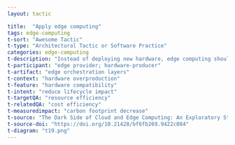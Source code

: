 ```yaml
---
layout: tactic

title:  "Apply edge computing"
tags: edge-computing
t-sort: "Awesome Tactic"
t-type: "Architectural Tactic or Software Practice"
categories: edge-computing
t-description: "Instead of deploying new hardware, edge computing should be deployed where possible on existing local equipment."
t-participant: "edge provider; hardware-producer"
t-artifact: "edge orchestration layers"
t-context: "hardware overproduction"
t-feature: "hardware compatibility"
t-intent: "reduce lifecycle impact"
t-targetQA: "resource efficiency"
t-relatedQA: "cost efficiency"
t-measuredimpact: "carbon footprint decrease"
t-source: "The Dark Side of Cloud and Edge Computing: An Exploratory Study"
t-source-doi: "https://doi.org/10.21428/bf6fb269.9422c084"
t-diagram: "t19.png"
---
```

